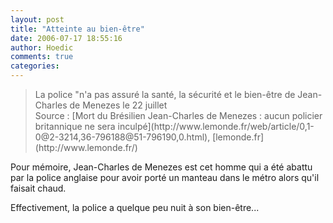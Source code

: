 ```yaml
---
layout: post
title: "Atteinte au bien-être"
date: 2006-07-17 18:55:16
author: Hoedic
comments: true
categories: 
---
```



<blockquote class="citation">La police "n'a pas assuré la santé, la sécurité et le bien-être de Jean-Charles de Menezes le 22 juillet<br/>
Source : [Mort du Brésilien Jean-Charles de Menezes : aucun policier britannique ne sera inculpé](http://www.lemonde.fr/web/article/0,1-0@2-3214,36-796188@51-796190,0.html), [lemonde.fr](http://www.lemonde.fr/)</blockquote>

Pour mémoire, Jean-Charles de Menezes est cet homme qui a été abattu par la police anglaise pour avoir porté un manteau dans le métro alors qu'il faisait chaud.

Effectivement, la police a quelque peu nuit à son bien-être...